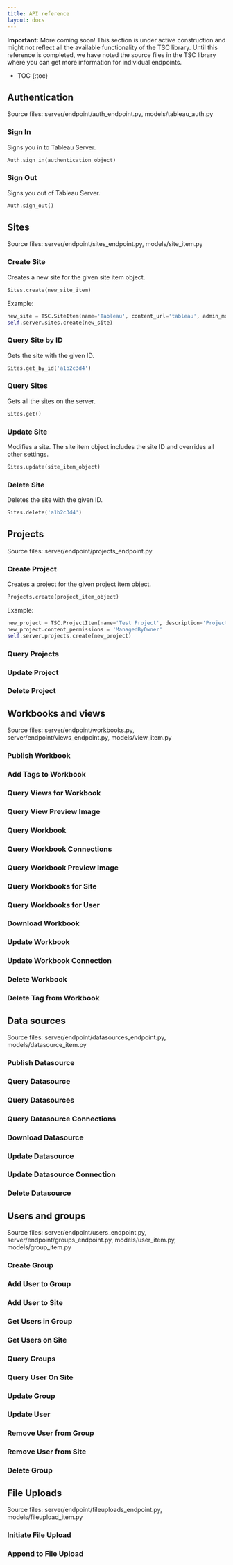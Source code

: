 ```yaml
---
title: API reference
layout: docs
---
```


<div class="alert alert-info">
    <b>Important:</b> More coming soon! This section is under active construction and might not reflect all the available functionality of the TSC library.
    Until this reference is completed, we have noted the source files in the TSC library where you can get more information for individual endpoints.
</div>

* TOC
{:toc}

## Authentication

Source files: server/endpoint/auth_endpoint.py, models/tableau_auth.py

### Sign In

Signs you in to Tableau Server.

```py
Auth.sign_in(authentication_object)
```

### Sign Out

Signs you out of Tableau Server.

```py
Auth.sign_out()
```

## Sites

Source files: server/endpoint/sites_endpoint.py, models/site_item.py

### Create Site

Creates a new site for the given site item object.

```py
Sites.create(new_site_item)
```

Example:

```py
new_site = TSC.SiteItem(name='Tableau', content_url='tableau', admin_mode=TSC.SiteItem.AdminMode.ContentAndUsers, user_quota=15, storage_quota=1000, disable_subscriptions=True)
self.server.sites.create(new_site)
```

### Query Site by ID

Gets the site with the given ID.

```py
Sites.get_by_id('a1b2c3d4')
```

### Query Sites

Gets all the sites on the server.

```py
Sites.get()
```

### Update Site

Modifies a site. The site item object includes the site ID and overrides all other settings.

```py
Sites.update(site_item_object)
```

### Delete Site

Deletes the site with the given ID.

```py
Sites.delete('a1b2c3d4')
```

## Projects

Source files: server/endpoint/projects_endpoint.py

### Create Project

Creates a project for the given project item object.

```py
Projects.create(project_item_object)
```

Example:

```py
new_project = TSC.ProjectItem(name='Test Project', description='Project created for testing')
new_project.content_permissions = 'ManagedByOwner'
self.server.projects.create(new_project)
```

### Query Projects

### Update Project

### Delete Project


## Workbooks and views

Source files: server/endpoint/workbooks.py, server/endpoint/views_endpoint.py, models/view_item.py

### Publish Workbook

### Add Tags to Workbook

### Query Views for Workbook

### Query View Preview Image

### Query Workbook

### Query Workbook Connections

### Query Workbook Preview Image

### Query Workbooks for Site

### Query Workbooks for User

### Download Workbook

### Update Workbook

### Update Workbook Connection

### Delete Workbook

### Delete Tag from Workbook


## Data sources

Source files: server/endpoint/datasources_endpoint.py, models/datasource_item.py

### Publish Datasource

### Query Datasource

### Query Datasources

### Query Datasource Connections

### Download Datasource

### Update Datasource

### Update Datasource Connection

### Delete Datasource


## Users and groups

Source files: server/endpoint/users_endpoint.py, server/endpoint/groups_endpoint.py, models/user_item.py,
models/group_item.py

### Create Group

### Add User to Group

### Add User to Site

### Get Users in Group

### Get Users on Site

### Query Groups

### Query User On Site

### Update Group

### Update User

### Remove User from Group

### Remove User from Site

### Delete Group



## File Uploads

Source files: server/endpoint/fileuploads_endpoint.py, models/fileupload_item.py

### Initiate File Upload

### Append to File Upload

